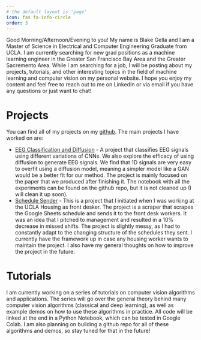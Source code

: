 ```yaml
---
# the default layout is 'page'
icon: fas fa-info-circle
order: 3
---
```


Good Morning/Afternoon/Evening to you! My name is Blake Gella and I am a Master of Science in Electrical and Computer Engineering Graduate from UCLA. I am currently searching for new grad positions as a machine learning engineer in the Greater San Francisco Bay Area and the Greater Sacremento Area. While I am searching for a job, I will be posting about my projects, tutorials, and other interesting topics in the field of machine learning and computer vision on my personal website. I hope you enjoy my content and feel free to reach out to me on LinkedIn or via email if you have any questions or just want to chat!

# Projects

You can find all of my projects on my [github](https://github.com/GlitchImmunity). The main projects I have worked on are:

- [EEG Classification and Diffusion](/posts/EEG-Classification-and-Diffusion/) - A project that classifies EEG signals using different variations of CNNs. We also explore the efficacy of using diffusion to generate EEG signals. We find that 1D signals are very easy to overfit using a diffusion model, meaning a simpler model like a GAN would be a better fit for our method. The project is mainly focused on the paper that we produced after finishing it. The notebook with all the experiments can be found on the github repo, but it is not cleaned up (I will clean it up soon).
- [Schedule Sender](https://github.com/GlitchImmunity/scheduleparser) - This is a project that I initiated when I was working at the UCLA Housing as front desker. The project is a scraper that scrapes the Google Sheets schedule and sends it to the front desk workers. It was an idea that I pitched to management and resulted in a 10% decrease in missed shifts. The project is slightly messy, as I had to constantly adapt to the changing structure of the schedules they sent. I currently have the framework up in case any housing worker wants to maintain the project. I also have my general thoughts on how to improve the project in the future.

# Tutorials

I am currently working on a series of tutorials on computer vision algorithms and applications. The series will go over the general theory behind many computer vision algorithms (classical and deep learning), as well as example demos on how to use these algorithms in practice. All code will be linked at the end in a Python Notebook, which can be tested in Google Colab. I am also planning on building a github repo for all of these algorithms and demos, so stay tuned for that in the future!